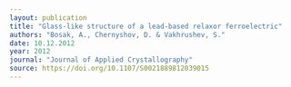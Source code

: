 ```yaml
---
layout: publication
title: "Glass-like structure of a lead-based relaxor ferroelectric"
authors: "Bosak, A., Chernyshov, D. & Vakhrushev, S."
date: 10.12.2012
year: 2012
journal: "Journal of Applied Crystallography"
source: https://doi.org/10.1107/S0021889812039015
---
```

